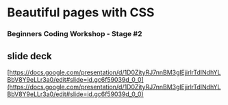 # Beautiful pages with CSS
### Beginners Coding Workshop - Stage #2

## slide deck
[https://docs.google.com/presentation/d/1D0ZityRJ7nnBM3glEjirlrTdINdhYLBbV8Y9eLLr3a0/edit#slide=id.gc6f59039d_0_0](https://docs.google.com/presentation/d/1D0ZityRJ7nnBM3glEjirlrTdINdhYLBbV8Y9eLLr3a0/edit#slide=id.gc6f59039d_0_0)

##